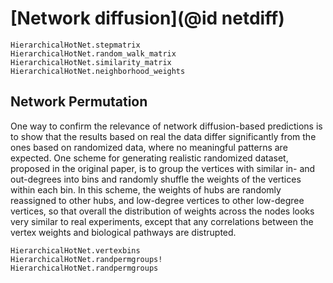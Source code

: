 # [Network diffusion](@id netdiff)

```@docs
HierarchicalHotNet.stepmatrix
HierarchicalHotNet.random_walk_matrix
HierarchicalHotNet.similarity_matrix
HierarchicalHotNet.neighborhood_weights
```

## Network Permutation

One way to confirm the relevance of network diffusion-based predictions is to show that the
results based on real the data differ significantly from the ones based on randomized data, where no
meaningful patterns are expected.
One scheme for generating realistic randomized dataset, proposed in the original paper,
is to group the vertices with similar in- and out-degrees into bins and randomly shuffle
the weights of the vertices within each bin. In this scheme, the weights of hubs
are randomly reassigned to other hubs, and low-degree vertices to other low-degree vertices,
so that overall the distribution of weights across the nodes looks very similar to real
experiments, except that any correlations between the vertex weights and biological pathways are distrupted.

```@docs
HierarchicalHotNet.vertexbins
HierarchicalHotNet.randpermgroups!
HierarchicalHotNet.randpermgroups
```
